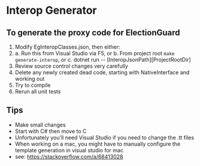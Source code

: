 # Interop Generator

## To generate the proxy code for ElectionGuard

 1. Modify EgInteropClasses.json, then either:
 2. a. Run this from Visual Studio via F5, or
    b. From project root `make generate-interop`, or
    c. dotnet run -- [InteropJsonPath][ProjectRootDir]
 3. Review source control changes very carefully
 4. Delete any newly created dead code, starting with NativeInterface and working out
 5. Try to compile
 6. Rerun all unit tests

## Tips

- Make small changes
- Start with C# then move to C
- Unfortunately you'll need Visual Studio if you need to change the .tt files
- When working on a mac, you might have to manually configure the template generation in visual studio for mac
- see: https://stackoverflow.com/a/68413028
